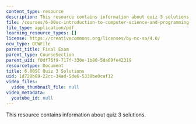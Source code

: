 ```yaml
---
content_type: resource
description: This resource contains information about quiz 3 solutions.
file: /courses/6-00sc-introduction-to-computer-science-and-programming-spring-2011/1d720b8922cc34ad5de65330be0caf12_MIT6_00SCS11_q3_soln.pdf
file_type: application/pdf
learning_resource_types: []
license: https://creativecommons.org/licenses/by-nc-sa/4.0/
ocw_type: OCWFile
parent_title: Final Exam
parent_type: CourseSection
parent_uid: f0df76f9-717f-330e-1b80-5da69fe42319
resourcetype: Document
title: 6.00SC Quiz 3 Solutions
uid: 1d720b89-22cc-34ad-5de6-5330be0caf12
video_files:
  video_thumbnail_file: null
video_metadata:
  youtube_id: null
---
```

This resource contains information about quiz 3 solutions.